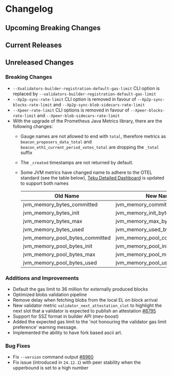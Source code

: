 # Changelog

## Upcoming Breaking Changes

## Current Releases

## Unreleased Changes

### Breaking Changes
- `--Xvalidators-builder-registration-default-gas-limit` CLI option is replaced by `--validators-builder-registration-default-gas-limit`
- `--Xp2p-sync-rate-limit` CLI option is removed in favour of `--Xp2p-sync-blocks-rate-limit` and `--Xp2p-sync-blob-sidecars-rate-limit`
- `--Xpeer-rate-limit` CLI options is removed in favour of `--Xpeer-blocks-rate-limit` and `--Xpeer-blob-sidecars-rate-limit`
- With the upgrade of the Prometheus Java Metrics library, there are the following changes:
  - Gauge names are not allowed to end with `total`, therefore metrics as `beacon_proposers_data_total` and `beacon_eth1_current_period_votes_total` are dropping the `_total` suffix
  - The `_created` timestamps are not returned by default.
  - Some JVM metrics have changed name to adhere to the OTEL standard (see the table below), [Teku Detailed Dashboard](https://grafana.com/grafana/dashboards/16737-teku-detailed/) is updated to support both names

    | Old Name                        | New Name                        |
    |---------------------------------|---------------------------------|
    | jvm_memory_bytes_committed      | jvm_memory_committed_bytes      |
    | jvm_memory_bytes_init           | jvm_memory_init_bytes           |
    | jvm_memory_bytes_max            | jvm_memory_max_bytes            |
    | jvm_memory_bytes_used           | jvm_memory_used_bytes           |
    | jvm_memory_pool_bytes_committed | jvm_memory_pool_committed_bytes |
    | jvm_memory_pool_bytes_init      | jvm_memory_pool_init_bytes      |
    | jvm_memory_pool_bytes_max       | jvm_memory_pool_max_bytes       |
    | jvm_memory_pool_bytes_used      | jvm_memory_pool_used_bytes      |


### Additions and Improvements
- Default the gas limit to 36 million for externally produced blocks
- Optimized blobs validation pipeline
- Remove delay when fetching blobs from the local EL on block arrival
- New validator metric `validator_next_attestation_slot` to highlight the next slot that a validator is expected to publish an attestation [#8795](https://github.com/Consensys/teku/issues/8795)
- Support for SSZ format in builder API (mev-boost)
- Added the expected gas limit to the 'not honouring the validator gas limit preference' warning message.
- Implemented the ability to have fork based ascii art.

### Bug Fixes
- Fix `--version` command output [#8960](https://github.com/Consensys/teku/issues/8960)
- Fix issue (introduced in `24.12.1`) with peer stability when the upperbound is set to a high number